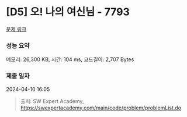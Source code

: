 # [D5] 오! 나의 여신님 - 7793 

[문제 링크](https://swexpertacademy.com/main/code/problem/problemDetail.do?contestProbId=AWsBQpPqMNMDFARG) 

### 성능 요약

메모리: 26,300 KB, 시간: 104 ms, 코드길이: 2,707 Bytes

### 제출 일자

2024-04-10 16:05



> 출처: SW Expert Academy, https://swexpertacademy.com/main/code/problem/problemList.do
